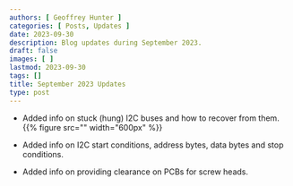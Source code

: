 ```yaml
---
authors: [ Geoffrey Hunter ]
categories: [ Posts, Updates ]
date: 2023-09-30
description: Blog updates during September 2023.
draft: false
images: [ ]
lastmod: 2023-09-30
tags: []
title: September 2023 Updates
type: post
---
```


* Added info on stuck (hung) I2C buses and how to recover from them.
    {{% figure src="" width="600px" %}}

* Added info on I2C start conditions, address bytes, data bytes and stop conditions.

* Added info on providing clearance on PCBs for screw heads.
